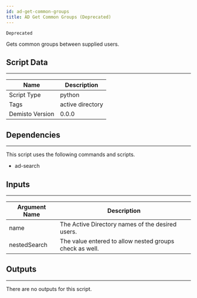 ```yaml
---
id: ad-get-common-groups
title: AD Get Common Groups (Deprecated)
---
```



`Deprecated` 

Gets common groups between supplied users. 

## Script Data
---

| **Name** | **Description** |
| --- | --- |
| Script Type | python |
| Tags | active directory |
| Demisto Version | 0.0.0 |

## Dependencies
---
This script uses the following commands and scripts.
* ad-search

## Inputs
---

| **Argument Name** | **Description** |
| --- | --- |
| name | The Active Directory names of the desired users. |
| nestedSearch | The value entered to allow nested groups check as well. |

## Outputs
---
There are no outputs for this script.
